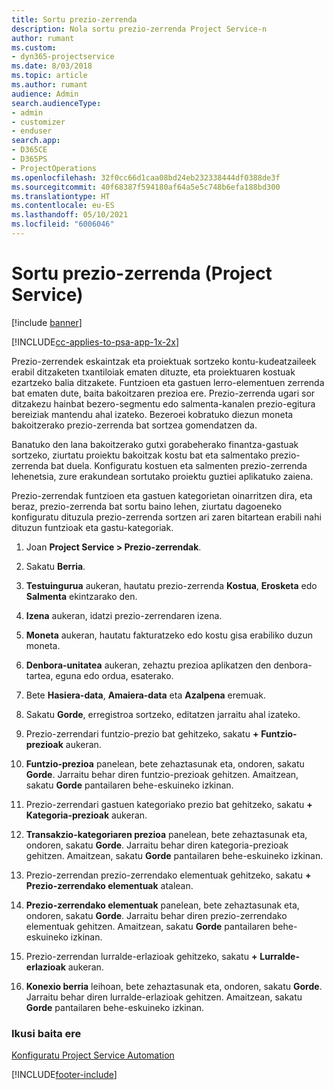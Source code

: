 ```yaml
---
title: Sortu prezio-zerrenda
description: Nola sortu prezio-zerrenda Project Service-n
author: rumant
ms.custom:
- dyn365-projectservice
ms.date: 8/03/2018
ms.topic: article
ms.author: rumant
audience: Admin
search.audienceType:
- admin
- customizer
- enduser
search.app:
- D365CE
- D365PS
- ProjectOperations
ms.openlocfilehash: 32f0cc66d1caa08bd24eb232338444df0388de3f
ms.sourcegitcommit: 40f68387f594180af64a5e5c748b6efa188bd300
ms.translationtype: HT
ms.contentlocale: eu-ES
ms.lasthandoff: 05/10/2021
ms.locfileid: "6006046"
---
```

# <a name="create-a-price-list-project-service"></a>Sortu prezio-zerrenda (Project Service)

[!include [banner](../includes/psa-now-project-operations.md)]

[!INCLUDE[cc-applies-to-psa-app-1x-2x](../includes/cc-applies-to-psa-app-1x-2x.md)]

Prezio-zerrendek eskaintzak eta proiektuak sortzeko kontu-kudeatzaileek erabil ditzaketen txantiloiak ematen dituzte, eta proiektuaren kostuak ezartzeko balia ditzakete. Funtzioen eta gastuen lerro-elementuen zerrenda bat ematen dute, baita bakoitzaren prezioa ere. Prezio-zerrenda ugari sor ditzakezu hainbat bezero-segmentu edo salmenta-kanalen prezio-egitura bereiziak mantendu ahal izateko. Bezeroei kobratuko diezun moneta bakoitzerako prezio-zerrenda bat sortzea gomendatzen da.  
  
Banatuko den lana bakoitzerako gutxi gorabeherako finantza-gastuak sortzeko, ziurtatu proiektu bakoitzak kostu bat eta salmentako prezio-zerrenda bat duela. Konfiguratu kostuen eta salmenten prezio-zerrenda lehenetsia, zure erakundean sortutako proiektu guztiei aplikatuko zaiena.  
  
Prezio-zerrendak funtzioen eta gastuen kategorietan oinarritzen dira, eta beraz, prezio-zerrenda bat sortu baino lehen, ziurtatu dagoeneko konfiguratu dituzula prezio-zerrenda sortzen ari zaren bitartean erabili nahi dituzun funtzioak eta gastu-kategoriak.  
  
1.  Joan **Project Service > Prezio-zerrendak**.  
  
2.  Sakatu **Berria**.  
  
3.  **Testuingurua** aukeran, hautatu prezio-zerrenda **Kostua**, **Erosketa** edo **Salmenta** ekintzarako den.  
  
4.  **Izena** aukeran, idatzi prezio-zerrendaren izena.  
  
5.  **Moneta** aukeran, hautatu fakturatzeko edo kostu gisa erabiliko duzun moneta.  
  
6.  **Denbora-unitatea** aukeran, zehaztu prezioa aplikatzen den denbora-tartea, eguna edo ordua, esaterako.  
  
7.  Bete **Hasiera-data**, **Amaiera-data** eta **Azalpena** eremuak.  
  
8.  Sakatu **Gorde**, erregistroa sortzeko, editatzen jarraitu ahal izateko.  
  
9. Prezio-zerrendari funtzio-prezio bat gehitzeko, sakatu **+** **Funtzio-prezioak** aukeran.  
  
10. **Funtzio-prezioa** panelean, bete zehaztasunak eta, ondoren, sakatu **Gorde**. Jarraitu behar diren funtzio-prezioak gehitzen. Amaitzean, sakatu **Gorde** pantailaren behe-eskuineko izkinan.  
  
11. Prezio-zerrendari gastuen kategoriako prezio bat gehitzeko, sakatu **+** **Kategoria-prezioak** aukeran.  
  
12. **Transakzio-kategoriaren prezioa** panelean, bete zehaztasunak eta, ondoren, sakatu **Gorde**. Jarraitu behar diren kategoria-prezioak gehitzen. Amaitzean, sakatu **Gorde** pantailaren behe-eskuineko izkinan.  
  
13. Prezio-zerrendan prezio-zerrendako elementuak gehitzeko, sakatu **+** **Prezio-zerrendako elementuak** atalean.  
  
14. **Prezio-zerrendako elementuak** panelean, bete zehaztasunak eta, ondoren, sakatu **Gorde**. Jarraitu behar diren prezio-zerrendako elementuak gehitzen. Amaitzean, sakatu **Gorde** pantailaren behe-eskuineko izkinan.  
  
15. Prezio-zerrendan lurralde-erlazioak gehitzeko, sakatu **+** **Lurralde-erlazioak** aukeran.  
  
16. **Konexio berria** leihoan, bete zehaztasunak eta, ondoren, sakatu **Gorde**. Jarraitu behar diren lurralde-erlazioak gehitzen. Amaitzean, sakatu **Gorde** pantailaren behe-eskuineko izkinan.  
  
### <a name="see-also"></a>Ikusi baita ere  
 [Konfiguratu Project Service Automation](../psa/configure.md)


[!INCLUDE[footer-include](../includes/footer-banner.md)]
